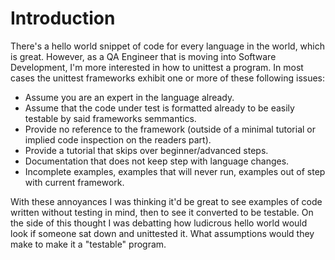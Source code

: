Introduction
============

There's a hello world snippet of code for every language in the world, which is great. However, as a QA Engineer that is moving into Software Development, I'm more interested in how to unittest a program. In most cases the unittest frameworks exhibit one or more of these following issues:

- Assume you are an expert in the language already.
- Assume that the code under test is formatted already to be easily testable by said frameworks semmantics.
- Provide no reference to the framework (outside of a minimal tutorial or implied code inspection on the readers part).
- Provide a tutorial that skips over beginner/advanced steps.
- Documentation that does not keep step with language changes.
- Incomplete examples, examples that will never run, examples out of step with current framework.

With these annoyances I was thinking it'd be great to see examples of code written without testing in mind, then to see it converted to be testable. On the side of this thought I was debatting how ludicrous hello world would look if someone sat down and unittested it. What assumptions would they make to make it a "testable" program.